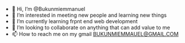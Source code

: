 - 👋 Hi, I’m @Bukunmiemmanuel
- 👀 I’m interested in meeting new people and learning new things
- 🌱 I’m currently learning frpnt end web development
- 💞️ I’m looking to collaborate on anything that can add value to me
- 📫 How to reach me on my gmail BUKUNMIEMMAUEL@GMAIL.COM

<!---
Bukunmiemmanuel/Bukunmiemmanuel is a ✨ special ✨ repository because its `README.md` (this file) appears on your GitHub profile.
You can click the Preview link to take a look at your changes.
--->
